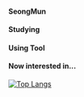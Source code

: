 <div>
<h4>SeongMun</h2>
</div>

<div>
  <h4>Studying</h4>
</div>
  
<div>
  <h4>Using Tool</h4>
  </div>

<div>
  <h4>Now interested in...</h4>
</div>

[![Top Langs](https://github-readme-stats.vercel.app/api/top-langs/?username=SeongMun-Hwang)](https://github.com/SeongMun-Hwang/github-readme-stats)
